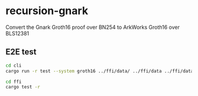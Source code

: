 # recursion-gnark

Convert the Gnark Groth16 proof over BN254 to ArkWorks Groth16 over BLS12381 


## E2E test

```bash
cd cli 
cargo run -r test --system groth16 ../ffi/data/ ../ffi/data ../ffi/data/proof.bin

cd ffi 
cargo test -r
```